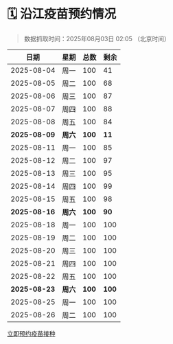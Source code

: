 # 🗓️ 沿江疫苗预约情况

> 数据抓取时间：2025年08月03日 02:05 （北京时间）

| 日期 | 星期 | 总数 | 剩余 |
|------|------|------|------|
| 2025-08-04 | 周一 | 100 | 41 |
| 2025-08-05 | 周二 | 100 | 68 |
| 2025-08-06 | 周三 | 100 | 87 |
| 2025-08-07 | 周四 | 100 | 88 |
| 2025-08-08 | 周五 | 100 | 84 |
| **2025-08-09** | **周六** | **100** | **11** |
| 2025-08-11 | 周一 | 100 | 85 |
| 2025-08-12 | 周二 | 100 | 97 |
| 2025-08-13 | 周三 | 100 | 95 |
| 2025-08-14 | 周四 | 100 | 99 |
| 2025-08-15 | 周五 | 100 | 98 |
| **2025-08-16** | **周六** | **100** | **90** |
| 2025-08-18 | 周一 | 100 | 100 |
| 2025-08-19 | 周二 | 100 | 100 |
| 2025-08-20 | 周三 | 100 | 100 |
| 2025-08-21 | 周四 | 100 | 100 |
| 2025-08-22 | 周五 | 100 | 100 |
| **2025-08-23** | **周六** | **100** | **100** |
| 2025-08-25 | 周一 | 100 | 100 |
| 2025-08-26 | 周二 | 100 | 100 |


<div class="button-container">
<a class="btn" href="http://yfzweb.ishequ.net/#/login" target="_blank">立即预约疫苗接种</a>
</div>
